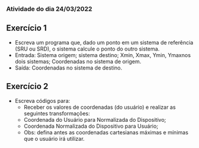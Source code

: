 ### Atividade do dia 24/03/2022

## Exercício 1
- Escreva um programa que, dado um ponto em um sistema
de referência (SRU ou SRD), o sistema calcule o ponto do
outro sistema.
- Entrada: Sistema origem; sistema destino; Xmin, Xmax, Ymin,
Ymaxnos dois sistemas; Coordenadas no sistema de origem.
- Saída: Coordenadas no sistema de destino.

## Exercício 2
- Escreva códigos para:
    - Receber os valores de coordenadas (do usuário) e
realizar as seguintes transformações:
    - Coordenada do Usuário para Normalizada do
Dispositivo;
    - Coordenada Normalizada do Dispositivo para
Usuário;
    - Obs: defina antes as coordenadas cartesianas
máximas e mínimas que o usuário irá utilizar.